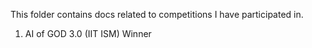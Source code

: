 This folder contains docs related to competitions I have participated in.

1. AI of GOD 3.0 (IIT ISM)
   Winner
